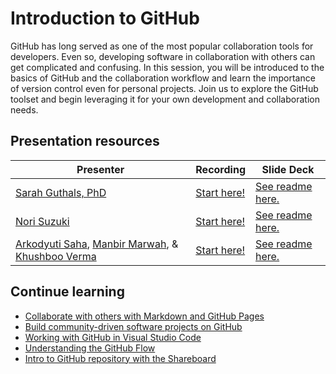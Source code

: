 # Introduction to GitHub

GitHub has long served as one of the most popular collaboration tools for developers. Even so, developing software in collaboration with others can get complicated and confusing. In this session, you will be introduced to the basics of GitHub and the collaboration workflow and learn the importance of version control even for personal projects. Join us to explore the GitHub toolset and begin leveraging it for your own development and collaboration needs.

## Presentation resources

| Presenter | Recording | Slide Deck |
| - | - | - |
| [Sarah Guthals, PhD](https://twitter.com/drguthals) | [Start here!](https://myignite.microsoft.com/sessions/93f49a5f-71f9-4036-afcf-6cdcbb8abf05) | [See readme here.](https://mybuild.azureedge.net/images/resourceDownloader.zip) |
| [Nori Suzuki](https://twitter.com/szkn27) | [Start here!](https://myignite.microsoft.com/sessions/f6b328f7-0b00-44ff-a88b-c06409597783) | [See readme here.](https://mybuild.azureedge.net/images/resourceDownloader.zip) |
| [Arkodyuti Saha](https://twitter.com/arkodyutisaha), [Manbir Marwah](https://twitter.com/manbirmarwah), & [Khushboo Verma](https://twitter.com/khushbooverma_) | [Start here!](https://myignite.microsoft.com/sessions/970a02b6-6d90-4583-81dd-c23a2a556219) | [See readme here.](https://mybuild.azureedge.net/images/resourceDownloader.zip) |

## Continue learning

- [Collaborate with others with Markdown and GitHub Pages](https://docs.microsoft.com/learn/paths/collaborate-markdown-github-pages/?WT.mc_id=ignite2020_techseries)
- [Build community-driven software projects on GitHub](https://docs.microsoft.com/learn/paths/build-community-driven-projects-github/?WT.mc_id=ignite2020_techseries)
- [Working with GitHub in Visual Studio Code](https://code.visualstudio.com/docs/editor/github)
- [Understanding the GitHub Flow](https://guides.github.com/introduction/flow/)
- [Intro to GitHub repository with the Shareboard](https://github.com/sguthals/talkswithdrg/tree/main/2020/ignite/intro-to-github)
